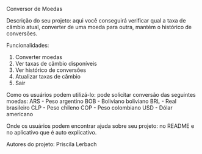 Conversor de Moedas

Descrição do seu projeto: aqui você conseguirá verificar qual a taxa de câmbio atual, converter de uma moeda para outra, mantém o histórico de conversões.

Funcionalidades: 
1. Converter moedas
2. Ver taxas de câmbio disponíveis
3. Ver histórico de conversões
4. Atualizar taxas de câmbio
0. Sair
   
Como os usuários podem utilizá-lo: pode solicitar conversão das seguintes moedas:
ARS - Peso argentino
BOB - Boliviano boliviano
BRL - Real brasileiro
CLP - Peso chileno
COP - Peso colombiano
USD - Dólar americano

Onde os usuários podem encontrar ajuda sobre seu projeto: no README e no aplicativo que é auto explicativo.

Autores do projeto: Priscila Lerbach 